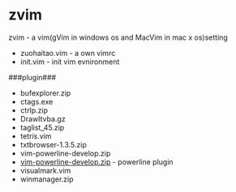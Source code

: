 zvim
====================================

zvim - a vim(gVim in windows os and MacVim in mac x os)setting


* zuohaitao.vim - a own vimrc
* init.vim - init vim evnironment

###plugin###
* bufexplorer.zip
* ctags.exe
* ctrlp.zip
* DrawItvba.gz
* taglist\_45.zip
* tetris.vim
* txtbrowser-1.3.5.zip
* vim-powerline-develop.zip
* [vim-powerline-develop.zip](https://github.com/Lokaltog/vim-powerline) - powerline plugin
* visualmark.vim
* winmanager.zip
